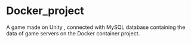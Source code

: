 # Docker_project
A game made on Unity , connected with MySQL database containing the data of game servers on the Docker container project.
